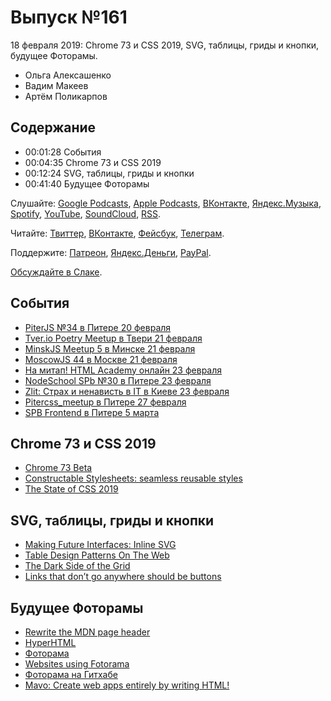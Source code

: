 # Выпуск №161

18 февраля 2019: Chrome 73 и CSS 2019, SVG, таблицы, гриды и кнопки, будущее Фоторамы.

- Ольга Алексашенко
- Вадим Макеев
- Артём Поликарпов

## Содержание

- 00:01:28 События
- 00:04:35 Chrome 73 и CSS 2019
- 00:12:24 SVG, таблицы, гриды и кнопки
- 00:41:40 Будущее Фоторамы

Слушайте: [Google Podcasts](https://podcasts.google.com/?feed=aHR0cHM6Ly93ZWItc3RhbmRhcmRzLnJ1L3BvZGNhc3QvZmVlZC8), [Apple Podcasts](https://itunes.apple.com/podcast/id1080500016), [ВКонтакте](https://vk.com/podcasts-32017543), [Яндекс.Музыка](https://music.yandex.ru/album/6245956), [Spotify](https://open.spotify.com/show/3rzAcADjpBpXt73L0epTjV), [YouTube](https://www.youtube.com/playlist?list=PLMBnwIwFEFHcwuevhsNXkFTcadeX5R1Go), [SoundCloud](https://soundcloud.com/web-standards), [RSS](https://web-standards.ru/podcast/feed/).

Читайте: [Твиттер](https://twitter.com/webstandards_ru), [ВКонтакте](https://vk.com/webstandards_ru), [Фейсбук](https://www.facebook.com/webstandardsru), [Телеграм](https://t.me/webstandards_ru).

Поддержите: [Патреон](https://www.patreon.com/webstandards_ru), [Яндекс.Деньги](https://money.yandex.ru/to/41001119329753), [PayPal](https://www.paypal.me/pepelsbey).

[Обсуждайте в Слаке](http://slack.web-standards.ru/).

## События

- [PiterJS №34 в Питере 20 февраля](https://medium.com/piterjs/announce-34-ae918ba36b34)
- [Tver.io Poetry Meetup в Твери 21 февраля](https://www.meetup.com/tverio/events/258900957)
- [MinskJS Meetup 5 в Минске 21 февраля](https://minskjs.timepad.ru/event/892796/)
- [MoscowJS 44 в Москве 21 февраля](https://www.moscowjs.ru/event/moscowjs-44)
- [На митап! HTML Academy онлайн 23 февраля](https://htmlacademy.ru/events/ha-meetup-2)
- [NodeSchool SPb №30 в Питере 23 февраля](https://github.com/nodeschool/spb/issues/75)
- [Zlit: Страх и ненависть в IT в Киеве 23 февраля](https://www.facebook.com/events/344797292768145/)
- [Pitercss_meetup в Питере 27 февраля](https://medium.com/pitercss-meetup)
- [SPB Frontend в Питере 5 марта](https://spb-frontend-events.timepad.ru/event/908651/)

## Chrome 73 и CSS 2019

- [Chrome 73 Beta](https://blog.chromium.org/2019/02/chrome-73-beta-constructable.html)
- [Constructable Stylesheets: seamless reusable styles](https://developers.google.com/web/updates/2019/02/constructable-stylesheets)
- [The State of CSS 2019](https://stateofcss.com/)

## SVG, таблицы, гриды и кнопки

- [Making Future Interfaces: Inline SVG](https://youtu.be/1CDTw_UpQoQ)
- [Table Design Patterns On The Web](https://www.smashingmagazine.com/2019/01/table-design-patterns-web/)
- [The Dark Side of the Grid](https://www.matuzo.at/blog/the-dark-side-of-the-grid/)
- [Links that don’t go anywhere should be buttons](https://christianheilmann.com/2019/02/05/links-that-dont-go-anywhere-should-be-buttons/)

## Будущее Фоторамы

- [Rewrite the MDN page header](https://github.com/mdn/sprints/issues/967)
- [HyperHTML](https://github.com/WebReflection/hyperHTML)
- [Фоторама](http://fotorama.io/)
- [Websites using Fotorama](https://trends.builtwith.com/websitelist/Fotorama)
- [Фоторама на Гитхабе](https://github.com/artpolikarpov/fotorama)
- [Mavo: Create web apps entirely by writing HTML!](https://www.smashingmagazine.com/2017/05/introducing-mavo/)
